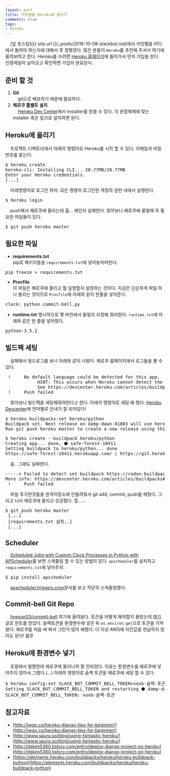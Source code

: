 ```yaml
---
layout: post
title: 커밋벨을 Heroku에 올리기
comments: true
tags:
- heroku
---
```

&nbsp;&nbsp;&nbsp; [앞 포스팅]({{ site.url }}/_posts/2016-10-08-slackbot.md)에서 커밋벨을 어디에서 돌려야 하는지에 대해서 못 정했었다. 많은 분들이 `Heroku`를 추천해 주셔서 여기에 올려보려고 한다. Heroku를 쓰려면 [Heroku 홈페이지](https://www.heroku.com/home)에 들어가서 먼저 가입을 한다. 인증메일이 날아오고 확인하면 가입이 완료된다.

## **준비 할 것**
1. **Git**     
&nbsp;&nbsp;&nbsp; git으로 배포하기 때문에 필요하다.
2. **헤로쿠 툴벨트 설치**      
&nbsp;&nbsp;&nbsp; [Heroku Dev Center](https://devcenter.heroku.com/articles/heroku-command-line)에서 installer를 받을 수 있다. 각 운영체제에 맞는 installer 혹은 링크로 설치하면 된다.

## **Heroku에 올리기**
&nbsp;&nbsp;&nbsp; 프로젝트 디렉토리에서 아래의 명령어로 Heroku를 시작 할 수 있다. 이메일과 비밀번호를 묻는다.
<pre>$ heroku create
heroku-cli: Installing CLI... 20.77MB/20.77MB
Enter your Heroku credentials.
[...]</pre>

&nbsp;&nbsp;&nbsp; 아래명령어로 로그인 하자. 모든 명령이 로그인한 계정의 권한 내에서 실행된다.
<pre>$ heroku login</pre>

&nbsp;&nbsp;&nbsp; push해서 헤로쿠에 올리는데 흠... 왜인지 실패한다. 찾아보니 헤로쿠에 올릴때 꼭 필요한 파일들이 있다.
<pre>$ git push heroku master</pre>

## **필요한 파일**
* **requirements.txt**    
pip로 패키지들을 `requirements.txt`에 넣어놓아야한다.
<pre>pip freeze > requirements.txt</pre>

* **Procfile**    
이 파일은 헤로쿠에 올리고 뭘 실행할지 설정하는 것이다. 지금은 단순하게 파일 하나 돌리는 것이므로 `Procfile`에 아래와 같이 한줄을 넣어준다.
<pre>clock: python commit-bell.py</pre>

* **runtime.txt**
명시적으로 몇 버전에서 돌릴지 지정해 줘야한다. `runtime.txt`에 아래와 같은 한 줄을 넣어줬다.
<pre>python-3.5.2</pre>

## **빌드팩 세팅**
&nbsp;&nbsp;&nbsp; 실패해서 빌드로그를 보니 아래와 같이 나왔다. 헤로쿠 홈페이지에서 로그들을 볼 수 있다.
<pre> !     No default language could be detected for this app.
			HINT: This occurs when Heroku cannot detect the buildpack to use for this application automatically.
			See https://devcenter.heroku.com/articles/buildpacks
 !     Push failed</pre>

 &nbsp;&nbsp;&nbsp; 찾아보니 빌드팩을 세팅해줘야한다고 한다. 아래의 명령어로 세팅 해 줬다. [Heroku Devcenter](https://devcenter.heroku.com/articles/buildpacks)에 언어별로 안내가 잘 되어있다!
 <pre>$ heroku buildpacks:set heroku/python
Buildpack set. Next release on damp-dawn-81803 will use heroku/python.
Run git push heroku master to create a new release using this buildpack.</pre>

<pre>$ heroku create --buildpack heroku/python
Creating app... done, ⬢ safe-forest-10411
Setting buildpack to heroku/python... done
https://safe-forest-10411.herokuapp.com/ | https://git.heroku.com/safe-forest-10411.git</pre>

 &nbsp;&nbsp;&nbsp; 음.. 그래도 실패한다.
<pre>-----> Failed to detect set buildpack https://codon-buildpacks.s3.amazonaws.com/buildpacks/heroku/python.tgz
More info: https://devcenter.heroku.com/articles/buildpacks#detection-failure
 !     Push failed</pre>

 &nbsp;&nbsp;&nbsp; 파일 추가한것들을 원격저장소에 안올려줘서 git add, commit, push를 해줬다. 그리고 나서 헤로쿠에 올리고 성공했다. 헐......
 <pre>$ git push heroku master
 [...]
 [requirements.txt 설치..]
 [...]</pre>

## **Scheduler**
 &nbsp;&nbsp;&nbsp; [Scheduled Jobs with Custom Clock Processes in Python with APScheduler](https://devcenter.heroku.com/articles/clock-processes-python)를 보면 스케줄링 할 수 있는 방법이 있다. `apscheduler`를 설치하고 `requirements.txt`에 넣어주자.
 <pre>$ pip install apscheduler</pre>

&nbsp;&nbsp;&nbsp; [apscheduler.triggers.cron](http://apscheduler.readthedocs.io/en/latest/modules/triggers/cron.html)문서를 보고 적당히 스케줄링했다.

## **Commit-bell Git Repo**
&nbsp;&nbsp;&nbsp; [hyesun03/commit-bell](https://github.com/hyesun03/commit-bell) 여기에 올려놨다. 토큰을 어떻게 해야할지 몰랐는데 [여기](http://stackoverflow.com/questions/15209978/where-to-store-secret-keys-django)글로 힌트를 얻었다. 슬랙토큰을 환경변수에 넣은 뒤 `os.environ.get`으로 토큰을 가져왔다. 헤로쿠를 처음 써 봐서 그런가 많이 헤맸다. 더 이상 AWS에 치킨값을 헌납하지 않아도 된다! 룰루

## **Heroku에 환경변수 넣기**
&nbsp;&nbsp;&nbsp; 로컬에서 멀쩡한데 헤로쿠에 올리니까 잘 안되었다. 이유는 환경변수를 헤로쿠에 넣어주지 않아서 그랬다.(...) 아래의 명령어로 슬랙 토큰을 헤로쿠에 세팅 할 수 있다.
<pre>$ heroku config:set SLACK_BOT_COMMIT_BELL_TOKEN=xoxb-슬랙-토큰
Setting SLACK_BOT_COMMIT_BELL_TOKEN and restarting ⬢ damp-dawn-81803... done, v7
SLACK_BOT_COMMIT_BELL_TOKEN: xoxb-슬랙-토큰</pre>

## **참고자료**
* [http://jwgo.co/heroku-django-tips-for-beginner/](http://jwgo.co/heroku-django-tips-for-beginner/)
* [http://www.sauru.so/blog/using-fantastic-heroku/](http://www.sauru.so/blog/using-fantastic-heroku/)
* [http://dgkim5360.tistory.com/entry/deploy-django-project-on-heroku](http://dgkim5360.tistory.com/entry/deploy-django-project-on-heroku)
* [https://elements.heroku.com/buildpacks/heroku/heroku-buildpack-python](https://elements.heroku.com/buildpacks/heroku/heroku-buildpack-python)
